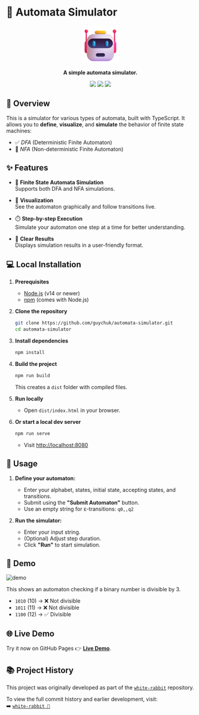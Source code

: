 # 🤖 Automata Simulator

<p align="center">
  <a href="https://guychuk.github.io/automata-simulator/">
    <img src="public/images/favicon.png" alt="Logo" width="100" height="100">
  </a>
</p>

<p align="center">
  <strong>A simple automata simulator.</strong>
</p>

<p align="center">
  <img src="https://img.shields.io/badge/html5-%23E34F26.svg?style=for-the-badge&logo=html5&logoColor=white">
  <img src="https://img.shields.io/badge/css3-%231572B6.svg?style=for-the-badge&logo=css3&logoColor=white">
  <img src="https://img.shields.io/badge/typescript-%23007ACC.svg?style=for-the-badge&logo=typescript&logoColor=white">
</p>


## 🧠 Overview

This is a simulator for various types of automata, built with TypeScript. It allows you to **define**, **visualize**, and **simulate** the behavior of finite state machines:  
- ✅ *DFA* (Deterministic Finite Automaton)  
- 🔀 *NFA* (Non-deterministic Finite Automaton)


## ✨ Features

- 🔄 **Finite State Automata Simulation**  
  Supports both DFA and NFA simulations.

- 🎨 **Visualization**  
  See the automaton graphically and follow transitions live.

- ⏱️ **Step-by-step Execution**  
  Simulate your automaton one step at a time for better understanding.

- 🧾 **Clear Results**  
  Displays simulation results in a user-friendly format.


## 💻 Local Installation

1. **Prerequisites**  
   - [Node.js](https://nodejs.org/) (v14 or newer)  
   - [npm](https://www.npmjs.com/) (comes with Node.js)

2. **Clone the repository**
    ```bash
    git clone https://github.com/guychuk/automata-simulator.git
    cd automata-simulator
    ```

3. **Install dependencies**
    ```bash
    npm install
    ```

4. **Build the project**
    ```bash
    npm run build
    ```
    This creates a `dist` folder with compiled files.

5. **Run locally**
    - Open `dist/index.html` in your browser.

6. **Or start a local dev server**
    ```bash
    npm run serve
    ```
    - Visit [http://localhost:8080](http://localhost:8080)


## 🧪 Usage

1. **Define your automaton:**
   - Enter your alphabet, states, initial state, accepting states, and transitions.
   - Submit using the **"Submit Automaton"** button.
   - Use an empty string for ε-transitions: `q0,,q2`

2. **Run the simulator:**
   - Enter your input string.
   - (Optional) Adjust step duration.
   - Click **"Run"** to start simulation.


## 🎥 Demo

![demo](assets/demo.gif)

This shows an automaton checking if a binary number is divisible by 3.

- `1010` (10) → ❌ Not divisible  
- `1011` (11) → ❌ Not divisible  
- `1100` (12) → ✅ Divisible


## 🌐 Live Demo

Try it now on GitHub Pages 👉 [**Live Demo**](https://guychuk.github.io/automata-simulator/).


## 📚 Project History

This project was originally developed as part of the [`white-rabbit`](https://github.com/guychuk/white-rabbit) repository.

To view the full commit history and earlier development, visit:  
➡️ [`white-rabbit 🐇`](https://github.com/guychuk/white-rabbit)

